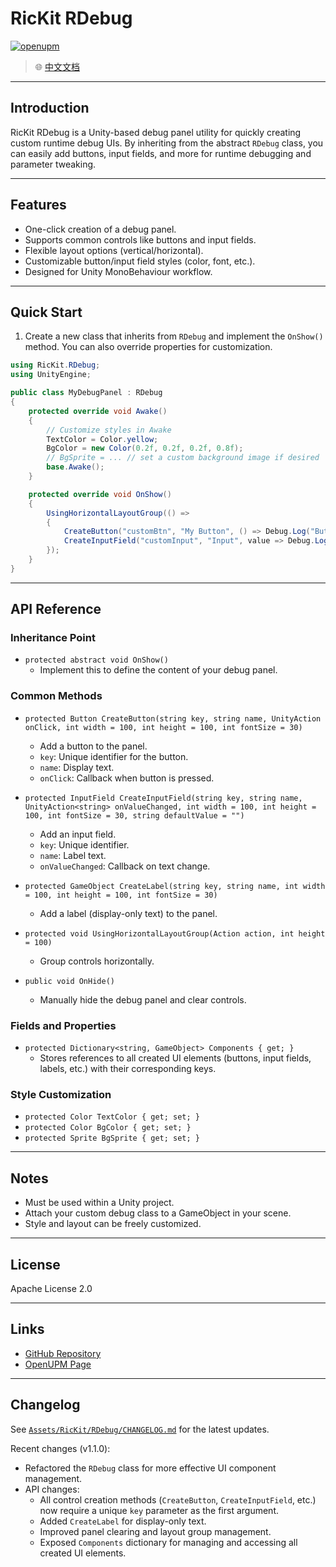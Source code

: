 # RicKit RDebug

[![openupm](https://img.shields.io/npm/v/com.rickit.rdebug?label=openupm&registry_uri=https://package.openupm.com)](https://openupm.com/packages/com.rickit.rdebug/)

> 🌐 [中文文档](./README.zh-CN.md)

---

## Introduction

RicKit RDebug is a Unity-based debug panel utility for quickly creating custom runtime debug UIs. By inheriting from the abstract `RDebug` class, you can easily add buttons, input fields, and more for runtime debugging and parameter tweaking.

---

## Features

- One-click creation of a debug panel.
- Supports common controls like buttons and input fields.
- Flexible layout options (vertical/horizontal).
- Customizable button/input field styles (color, font, etc.).
- Designed for Unity MonoBehaviour workflow.

---

## Quick Start

1. Create a new class that inherits from `RDebug` and implement the `OnShow()` method. You can also override properties for customization.

```csharp
using RicKit.RDebug;
using UnityEngine;

public class MyDebugPanel : RDebug
{
    protected override void Awake()
    {
        // Customize styles in Awake
        TextColor = Color.yellow;
        BgColor = new Color(0.2f, 0.2f, 0.2f, 0.8f);
        // BgSprite = ... // set a custom background image if desired
        base.Awake();
    }

    protected override void OnShow()
    {
        UsingHorizontalLayoutGroup(() =>
        {
            CreateButton("customBtn", "My Button", () => Debug.Log("Button clicked!"));
            CreateInputField("customInput", "Input", value => Debug.Log($"Input: {value}"));
        });
    }
}
```

---

## API Reference

### Inheritance Point

- `protected abstract void OnShow()`
  - Implement this to define the content of your debug panel.

### Common Methods

- `protected Button CreateButton(string key, string name, UnityAction onClick, int width = 100, int height = 100, int fontSize = 30)`
  - Add a button to the panel.
  - `key`: Unique identifier for the button.
  - `name`: Display text.
  - `onClick`: Callback when button is pressed.

- `protected InputField CreateInputField(string key, string name, UnityAction<string> onValueChanged, int width = 100, int height = 100, int fontSize = 30, string defaultValue = "")`
  - Add an input field.
  - `key`: Unique identifier.
  - `name`: Label text.
  - `onValueChanged`: Callback on text change.

- `protected GameObject CreateLabel(string key, string name, int width = 100, int height = 100, int fontSize = 30)`
  - Add a label (display-only text) to the panel.

- `protected void UsingHorizontalLayoutGroup(Action action, int height = 100)`
  - Group controls horizontally.

- `public void OnHide()`
  - Manually hide the debug panel and clear controls.

### Fields and Properties

- `protected Dictionary<string, GameObject> Components { get; }`
  - Stores references to all created UI elements (buttons, input fields, labels, etc.) with their corresponding keys.

### Style Customization

- `protected Color TextColor { get; set; }`
- `protected Color BgColor { get; set; }`
- `protected Sprite BgSprite { get; set; }`

---

## Notes

- Must be used within a Unity project.
- Attach your custom debug class to a GameObject in your scene.
- Style and layout can be freely customized.

---

## License

Apache License 2.0

---

## Links

- [GitHub Repository](https://github.com/rickytheoldtree/com.rickit.rdebug)
- [OpenUPM Page](https://openupm.com/packages/com.rickit.rdebug/)

---

## Changelog

See [`Assets/RicKit/RDebug/CHANGELOG.md`](Assets/RicKit/RDebug/CHANGELOG.md) for the latest updates.

Recent changes (v1.1.0):
- Refactored the `RDebug` class for more effective UI component management.
- API changes:  
  - All control creation methods (`CreateButton`, `CreateInputField`, etc.) now require a unique `key` parameter as the first argument.
  - Added `CreateLabel` for display-only text.
  - Improved panel clearing and layout group management.
  - Exposed `Components` dictionary for managing and accessing all created UI elements.
